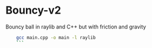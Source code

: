 # Bouncy-v2
Bouncy ball in raylib and C++ but with friction and gravity

```bash
    gcc main.cpp -o main -l raylib
    ```
